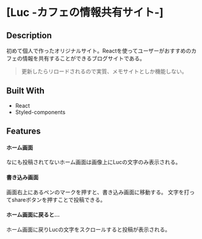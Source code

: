 # [Luc -カフェの情報共有サイト-]

## Description
初めて個人で作ったオリジナルサイト。Reactを使ってユーザーがおすすめのカフェの情報を共有することができるブログサイトである。
> 更新したらリロードされるので実質、メモサイトとしか機能しない。

## Built With
- React
- Styled-components

## Features
#### ホーム画面
なにも投稿されてないホーム画面は画像上にLucの文字のみ表示される。
#### 書き込み画面
画面右上にあるペンのマークを押すと、書き込み画面に移動する。
文字を打ってshareボタンを押すことで投稿できる。
#### ホーム画面に戻ると...
ホーム画面に戻りLucの文字をスクロールすると投稿が表示される。

